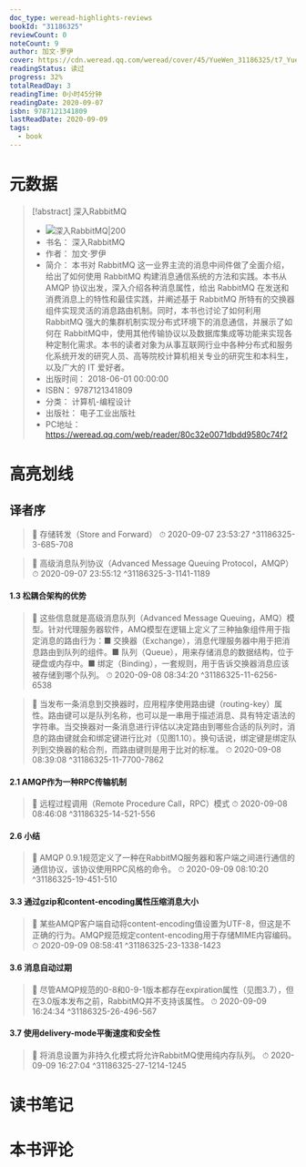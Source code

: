 ```yaml
---
doc_type: weread-highlights-reviews
bookId: "31186325"
reviewCount: 0
noteCount: 9
author: 加文·罗伊
cover: https://cdn.weread.qq.com/weread/cover/45/YueWen_31186325/t7_YueWen_31186325.jpg
readingStatus: 读过
progress: 32%
totalReadDay: 3
readingTime: 0小时45分钟
readingDate: 2020-09-07
isbn: 9787121341809
lastReadDate: 2020-09-09
tags:
  - book
---
```

# 元数据
> [!abstract] 深入RabbitMQ
> - ![ 深入RabbitMQ|200](https://cdn.weread.qq.com/weread/cover/45/YueWen_31186325/t7_YueWen_31186325.jpg)
> - 书名： 深入RabbitMQ
> - 作者： 加文·罗伊
> - 简介： 本书对 RabbitMQ 这一业界主流的消息中间件做了全面介绍，给出了如何使用 RabbitMQ 构建消息通信系统的方法和实践。本书从 AMQP 协议出发，深入介绍各种消息属性，给出 RabbitMQ 在发送和消费消息上的特性和最佳实践，并阐述基于 RabbitMQ 所特有的交换器组件实现灵活的消息路由机制。同时，本书也讨论了如何利用 RabbitMQ 强大的集群机制实现分布式环境下的消息通信，并展示了如何在 RabbitMQ中，使用其他传输协议以及数据库集成等功能来实现各种定制化需求。本书的读者对象为从事互联网行业中各种分布式和服务化系统开发的研究人员、高等院校计算机相关专业的研究生和本科生，以及广大的 IT 爱好者。
> - 出版时间： 2018-06-01 00:00:00
> - ISBN： 9787121341809
> - 分类： 计算机-编程设计
> - 出版社： 电子工业出版社
> - PC地址：https://weread.qq.com/web/reader/80c32e0071dbdd9580c74f2

# 高亮划线

## 译者序

> 📌 存储转发（Store and Forward） 
> ⏱ 2020-09-07 23:53:27 ^31186325-3-685-708

> 📌 高级消息队列协议（Advanced Message Queuing Protocol，AMQP） 
> ⏱ 2020-09-07 23:55:12 ^31186325-3-1141-1189

#### 1.3 松耦合架构的优势

> 📌 这些信息就是高级消息队列（Advanced Message Queuing，AMQ）模型。针对代理服务器软件，AMQ模型在逻辑上定义了三种抽象组件用于指定消息的路由行为：■ 交换器（Exchange），消息代理服务器中用于把消息路由到队列的组件。■ 队列（Queue），用来存储消息的数据结构，位于硬盘或内存中。■ 绑定（Binding），一套规则，用于告诉交换器消息应该被存储到哪个队列。 
> ⏱ 2020-09-08 08:34:20 ^31186325-11-6256-6538

> 📌 当发布一条消息到交换器时，应用程序使用路由键（routing-key）属性。路由键可以是队列名称，也可以是一串用于描述消息、具有特定语法的字符串。当交换器对一条消息进行评估以决定路由到哪些合适的队列时，消息的路由键就会和绑定键进行比对（见图1.10）。换句话说，绑定键是绑定队列到交换器的粘合剂，而路由键则是用于比对的标准。 
> ⏱ 2020-09-08 08:39:08 ^31186325-11-7700-7862

#### 2.1 AMQP作为一种RPC传输机制

> 📌 远程过程调用（Remote Procedure Call，RPC）模式 
> ⏱ 2020-09-08 08:46:08 ^31186325-14-521-556

#### 2.6 小结

> 📌 AMQP 0.9.1规范定义了一种在RabbitMQ服务器和客户端之间进行通信的通信协议，该协议使用RPC风格的命令。 
> ⏱ 2020-09-09 08:10:20 ^31186325-19-451-510

#### 3.3 通过gzip和content-encoding属性压缩消息大小

> 📌 某些AMQP客户端自动将content-encoding值设置为UTF-8，但这是不正确的行为。AMQP规范规定content-encoding用于存储MIME内容编码。 
> ⏱ 2020-09-09 08:58:41 ^31186325-23-1338-1423

#### 3.6 消息自动过期

> 📌 尽管AMQP规范的0-8和0-9-1版本都存在expiration属性（见图3.7），但在3.0版本发布之前，RabbitMQ并不支持该属性。 
> ⏱ 2020-09-09 16:24:34 ^31186325-26-496-567

#### 3.7 使用delivery-mode平衡速度和安全性

> 📌 将消息设置为非持久化模式将允许RabbitMQ使用纯内存队列。 
> ⏱ 2020-09-09 16:27:04 ^31186325-27-1214-1245

# 读书笔记

# 本书评论

